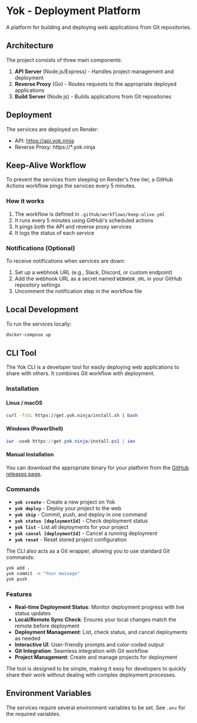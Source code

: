 # Yok - Deployment Platform

A platform for building and deploying web applications from Git repositories.

## Architecture

The project consists of three main components:

1. **API Server** (Node.js/Express) - Handles project management and deployment
2. **Reverse Proxy** (Go) - Routes requests to the appropriate deployed applications
3. **Build Server** (Node.js) - Builds applications from Git repositories

## Deployment

The services are deployed on Render:
- API: https://api.yok.ninja
- Reverse Proxy: https://*.yok.ninja

## Keep-Alive Workflow

To prevent the services from sleeping on Render's free tier, a GitHub Actions workflow pings the services every 5 minutes.

### How it works

1. The workflow is defined in `.github/workflows/keep-alive.yml`
2. It runs every 5 minutes using GitHub's scheduled actions
3. It pings both the API and reverse proxy services
4. It logs the status of each service

### Notifications (Optional)

To receive notifications when services are down:

1. Set up a webhook URL (e.g., Slack, Discord, or custom endpoint)
2. Add the webhook URL as a secret named `WEBHOOK_URL` in your GitHub repository settings
3. Uncomment the notification step in the workflow file

## Local Development

To run the services locally:

```bash
docker-compose up
```

## CLI Tool

The Yok CLI is a developer tool for easily deploying web applications to share with others. It combines Git workflow with deployment.

### Installation

#### Linux / macOS
```bash
curl -fsSL https://get.yok.ninja/install.sh | bash
```

#### Windows (PowerShell)
```powershell
iwr -useb https://get.yok.ninja/install.ps1 | iex
```

#### Manual Installation
You can download the appropriate binary for your platform from the [GitHub releases page](https://github.com/velgardey/yok/releases).

### Commands

- **`yok create`** - Create a new project on Yok
- **`yok deploy`** - Deploy your project to the web
- **`yok ship`** - Commit, push, and deploy in one command
- **`yok status [deploymentId]`** - Check deployment status
- **`yok list`** - List all deployments for your project
- **`yok cancel [deploymentId]`** - Cancel a running deployment
- **`yok reset`** - Reset stored project configuration

The CLI also acts as a Git wrapper, allowing you to use standard Git commands:

```bash
yok add .
yok commit -m "Your message"
yok push
```

### Features

- **Real-time Deployment Status**: Monitor deployment progress with live status updates
- **Local/Remote Sync Check**: Ensures your local changes match the remote before deployment
- **Deployment Management**: List, check status, and cancel deployments as needed
- **Interactive UI**: User-friendly prompts and color-coded output
- **Git Integration**: Seamless integration with Git workflow
- **Project Management**: Create and manage projects for deployment

The tool is designed to be simple, making it easy for developers to quickly share their work without dealing with complex deployment processes.

## Environment Variables

The services require several environment variables to be set. See `.env` for the required variables. 